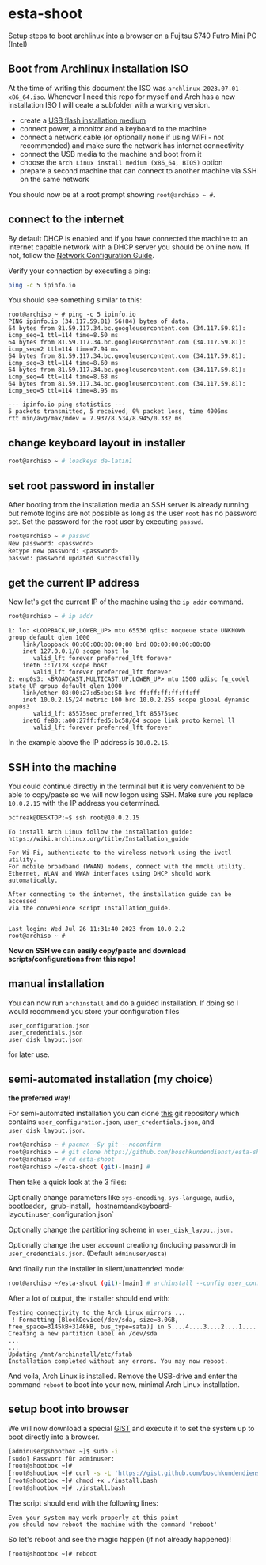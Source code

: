 # esta-shoot
Setup steps to boot archlinux into a browser on a Fujitsu S740 Futro Mini PC (Intel)

## Boot from Archlinux installation ISO

At the time of writing this document the ISO was `archlinux-2023.07.01-x86_64.iso`. Whenever I need this repo for myself and Arch has a new installation ISO I will ceate a subfolder with a working version.

- create a [USB flash installation medium](https://wiki.archlinux.org/title/USB_flash_installation_medium)
- connect power, a monitor and a keyboard to the machine
- connect a network cable (or optionally none if using WiFi - not recommended) and make sure the network has internet connectivity
- connect the USB media to the machine and boot from it
- choose the `Arch Linux install medium (x86_64, BIOS)` option
- prepare a second machine that can connect to another machine via SSH on the same network

You should now be at a root prompt showing `root@archiso ~ #`.

## connect to the internet

By default DHCP is enabled and if you have connected the machine to an internet capable network with a DHCP server you should be online now. If not, follow the [Network Configuration Guide](https://wiki.archlinux.org/title/Network_configuration).

Verify your connection by executing a ping:

```bash
ping -c 5 ipinfo.io
```

You should see something similar to this:

```
root@archiso ~ # ping -c 5 ipinfo.io
PING ipinfo.io (34.117.59.81) 56(84) bytes of data.
64 bytes from 81.59.117.34.bc.googleusercontent.com (34.117.59.81): icmp_seq=1 ttl=114 time=8.50 ms
64 bytes from 81.59.117.34.bc.googleusercontent.com (34.117.59.81): icmp_seq=2 ttl=114 time=7.94 ms
64 bytes from 81.59.117.34.bc.googleusercontent.com (34.117.59.81): icmp_seq=3 ttl=114 time=8.60 ms
64 bytes from 81.59.117.34.bc.googleusercontent.com (34.117.59.81): icmp_seq=4 ttl=114 time=8.68 ms
64 bytes from 81.59.117.34.bc.googleusercontent.com (34.117.59.81): icmp_seq=5 ttl=114 time=8.95 ms

--- ipinfo.io ping statistics ---
5 packets transmitted, 5 received, 0% packet loss, time 4006ms
rtt min/avg/max/mdev = 7.937/8.534/8.945/0.332 ms
```
## change keyboard layout in installer

```bash
root@archiso ~ # loadkeys de-latin1
```

## set root password in installer

After booting from the installation media an SSH server is already running but remote logins are not possible as long as the user `root` has no password set.
Set the password for the root user by executing `passwd`.

```bash
root@archiso ~ # passwd
New password: <password>
Retype new password: <password>
passwd: password updated successfully
```

## get the current IP address

Now let's get the current IP of the machine using the `ip addr` command.

```bash
root@archiso ~ # ip addr
```

```
1: lo: <LOOPBACK,UP,LOWER_UP> mtu 65536 qdisc noqueue state UNKNOWN group default qlen 1000
    link/loopback 00:00:00:00:00:00 brd 00:00:00:00:00:00
    inet 127.0.0.1/8 scope host lo
       valid_lft forever preferred_lft forever
    inet6 ::1/128 scope host
       valid_lft forever preferred_lft forever
2: enp0s3: <BROADCAST,MULTICAST,UP,LOWER_UP> mtu 1500 qdisc fq_codel state UP group default qlen 1000
    link/ether 08:00:27:d5:bc:58 brd ff:ff:ff:ff:ff:ff
    inet 10.0.2.15/24 metric 100 brd 10.0.2.255 scope global dynamic enp0s3
       valid_lft 85575sec preferred_lft 85575sec
    inet6 fe80::a00:27ff:fed5:bc58/64 scope link proto kernel_ll
       valid_lft forever preferred_lft forever
```

In the example above the IP address is `10.0.2.15`.

## SSH into the machine

You could continue directly in the terminal but it is very convenient to be able to copy/paste so we will now logon using SSH. Make sure you replace `10.0.2.15` with the IP address you determined.

```bash
pcfreak@DESKTOP:~$ ssh root@10.0.2.15
```

```
To install Arch Linux follow the installation guide:
https://wiki.archlinux.org/title/Installation_guide

For Wi-Fi, authenticate to the wireless network using the iwctl utility.
For mobile broadband (WWAN) modems, connect with the mmcli utility.
Ethernet, WLAN and WWAN interfaces using DHCP should work automatically.

After connecting to the internet, the installation guide can be accessed
via the convenience script Installation_guide.


Last login: Wed Jul 26 11:31:40 2023 from 10.0.2.2
root@archiso ~ #
```

**Now on SSH we can easily copy/paste and download scripts/configurations from this repo!**

## manual installation

You can now run `archinstall` and do a guided installation. If doing so I would recommend you store your configuration files

```
user_configuration.json
user_credentials.json
user_disk_layout.json
```

for later use.

## semi-automated installation (my choice)

**the preferred way!**

For semi-automated installation you can clone [this](https://github.com/boschkundendienst/esta-shoot/) git repository which contains `user_configuration.json`, `user_credentials.json`, and `user_disk_layout.json`.

```bash
root@archiso ~ # pacman -Sy git --noconfirm
root@archiso ~ # git clone https://github.com/boschkundendienst/esta-shoot.git
root@archiso ~ # cd esta-shoot
root@archiso ~/esta-shoot (git)-[main] #
```

Then take a quick look at the 3 files:

Optionally change parameters like `sys-encoding`, `sys-language`, `audio`, bootloader`, `grub-install`, `hostname` and `keyboard-layout` in `user_configuration.json`

Optionally change the partitioning scheme in `user_disk_layout.json`.

Optionally change the user account creationg (including password) in `user_credentials.json`. (Default `adminuser/esta`)

And finally run the installer in silent/unattended mode:

```bash
root@archiso ~/esta-shoot (git)-[main] # archinstall --config user_configuration.json --creds user_credentials.json --disk_layouts user_disk_layout.json --silent --debug
```

After a lot of output, the installer should end with:

```
Testing connectivity to the Arch Linux mirrors ...
 ! Formatting [BlockDevice(/dev/sda, size=8.0GB, free_space=3145kB+3146kB, bus_type=sata)] in 5....4....3....2....1....
Creating a new partition label on /dev/sda
...
...
Updating /mnt/archinstall/etc/fstab
Installation completed without any errors. You may now reboot.
```

And voila, Arch Linux is installed. Remove the USB-drive and enter the command `reboot` to boot into your new, minimal Arch Linux installation.

## setup boot into browser

We will now download a special [GIST](https://gist.github.com/boschkundendienst/254dd30de99e9f03820b3ef1dd4501b4/raw) and execute it to set the system up to boot directly into a browser.

```bash
[adminuser@shootbox ~]$ sudo -i
[sudo] Passwort für adminuser:
[root@shootbox ~]#
[root@shootbox ~]# curl -s -L 'https://gist.github.com/boschkundendienst/254dd30de99e9f03820b3ef1dd4501b4/raw' -o install.bash
[root@shootbox ~]# chmod +x ./install.bash
[root@shootbox ~]# ./install.bash
```

The script should end with the following lines:


```
Even your system may work properly at this point
you should now reboot the machine with the command 'reboot'
```

So let's reboot and see the magic happen (if not already happened)!

```bash
[root@shootbox ~]# reboot
```
